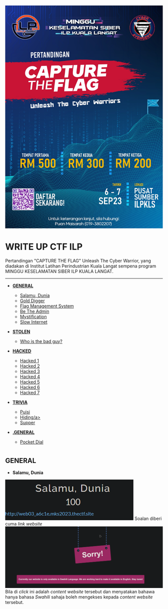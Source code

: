 ![image info](CTFILP/368214536_1269997957221253_7629467549862697930_n.jpg)

<h1> WRITE UP CTF ILP </h1>
Pertandingan "CAPTURE THE FLAG" Unleash The Cyber Warrior, yang diadakan di Institut Latihan Perindustrian Kuala Langat sempena program MINGGU KESELAMATAN SIBER ILP KUALA LANGAT.

<HR>

+ <b><a href="#GENERAL"><strong>GENERAL</strong></a></b>
    - <a href="#Salamu">Salamu, Dunia</a>
    - <a href="#Gold">Gold Digger</a>
    - <a href="#Manage">Flag Management System</a>
    - <a href="#Admin">Be The Admin</a>
    - <a href="#Mystification">Mystification</a>
    - <a href="#Slow">Slow Internet</a>

+ <b><a href="#STOLEN">STOLEN</a></b>
    - <a href="#Whobad">Who is the bad guy?</a>

 + <b><a href="#HACKED">HACKED</a></b>
    - <a href="#hack1">Hacked 1</a>
    - <a href="#hack2">Hacked 2</a>
    - <a href="#hack3">Hacked 3</a>
    - <a href="#hack4">Hacked 4</a>
    - <a href="#hack5">Hacked 5</a>
    - <a href="#hack6">Hacked 6</a>
    - <a href="#hack7">Hacked 7</a>

 + <b><a href="#TRIVIA">TRIVIA</a></b>
    - <a href="#puisi">Puisi</a>
    - <a href="#hiding">Hiding/a>
    - <a href="#supper">Supper</a>
    
 + <b><a href="#GENERALS">.GENERAL</a></b>
    - <a href="#pocket">Pocket Dial</a>

# <h2 id="GENERAL"><strong>GENERAL</strong></h2>

 - <p id="Salamu"><b>Salamu, Dunia</b></p>
 ![image info](CTFILP/General/1%20-%20Salamu%2C%20Dunia/1.png) 
 Soalan diberi cuma <i>link website</i><br>
 ![image info](CTFILP/General/1%20-%20Salamu%2C%20Dunia/2.png) 
 Bila di <i>click</i> ini adalah <i>content website</i> tersebut dan menyatakan bahawa hanya bahasa <i> Swahili </i> sahaja boleh mengekses kepada <i> content website </i> tersebut.
 

